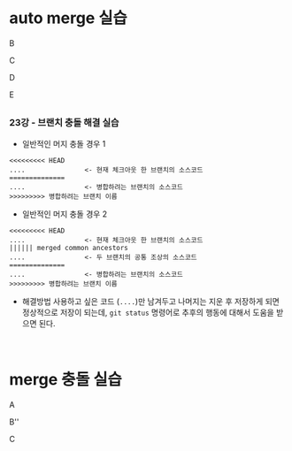# auto merge 실습

B

C

D

E

##

### 23강 - 브랜치 충돌 해결 실습

- 일반적인 머지 충돌 경우 1

```
<<<<<<<<< HEAD
....               <- 현재 체크아웃 한 브랜치의 소스코드
==============
....               <- 병합하려는 브랜치의 소스코드
>>>>>>>>> 병합하려는 브랜치 이름
```

- 일반적인 머지 충돌 경우 2
```
<<<<<<<<< HEAD
....               <- 현재 체크아웃 한 브랜치의 소스코드
|||||| merged common ancestors
....               <- 두 브랜치의 공통 조상의 소스코드
==============
....               <- 병합하려는 브랜치의 소스코드
>>>>>>>>> 병합하려는 브랜치 이름
```

- 해결방법
사용하고 싶은 코드 (`....`)만 남겨두고 나머지는 지운 후 저장하게 되면 정상적으로 저장이 되는데, `git status` 명령어로 추후의 행동에 대해서 도움을 받으면 된다.

<br>

# merge 충돌 실습

A

B''

C
